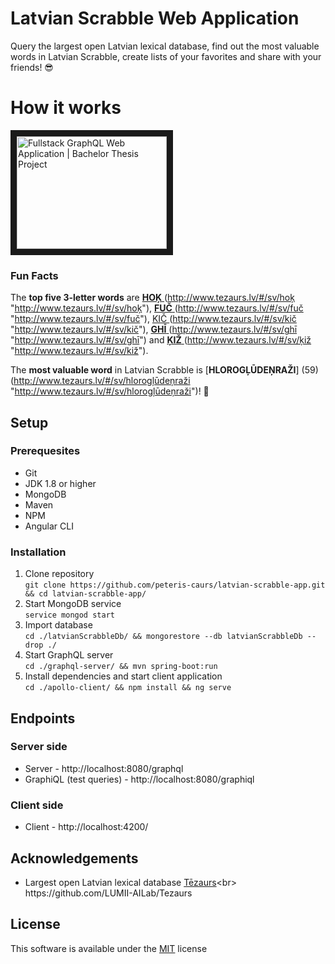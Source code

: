 # Latvian Scrabble Web Application
Query the largest open Latvian lexical database, 
find out the most valuable words in Latvian Scrabble, 
create lists of your favorites and share with your friends!  😎 <br>

# How it works
<a href="http://www.youtube.com/watch?feature=player_embedded&v=lbRuM3H_qoU" target="_blank">
<img src="http://img.youtube.com/vi/lbRuM3H_qoU/0.jpg" alt="Fullstack GraphQL Web Application | Bachelor Thesis Project" width="240" height="180" border="10" />
</a>

### Fun Facts
The **top five 3-letter words** are [**HOĶ** ](23) (http://www.tezaurs.lv/#/sv/hoķ "http://www.tezaurs.lv/#/sv/hoķ"), [**FUČ** ](21) (http://www.tezaurs.lv/#/sv/fuč "http://www.tezaurs.lv/#/sv/fuč"), [KIČ ](21) (http://www.tezaurs.lv/#/sv/kič "http://www.tezaurs.lv/#/sv/kič"), [**GHĪ** ](19) (http://www.tezaurs.lv/#/sv/ghī "http://www.tezaurs.lv/#/sv/ghī") and [**ĶIŽ** ](19) (http://www.tezaurs.lv/#/sv/ķiž "http://www.tezaurs.lv/#/sv/kiž"). <br>

The **most valuable word** in Latvian Scrabble is [**HLOROGĻŪDEŅRAŽI**] (59) (http://www.tezaurs.lv/#/sv/hlorogļūdeņraži "http://www.tezaurs.lv/#/sv/hlorogļūdeņraži")! 💪

## Setup
### Prerequesites
* Git
* JDK 1.8 or higher
* MongoDB
* Maven
* NPM
* Angular CLI

### Installation
1. Clone repository <br>
`git clone https://github.com/peteris-caurs/latvian-scrabble-app.git && cd latvian-scrabble-app/`
2. Start MongoDB service <br>
`service mongod start`
3. Import database <br>
`cd ./latvianScrabbleDb/ && mongorestore --db latvianScrabbleDb --drop ./`
4. Start GraphQL server <br>
`cd ./graphql-server/ && mvn spring-boot:run`
5. Install dependencies and start client application <br>
`cd ./apollo-client/ && npm install && ng serve`

## Endpoints
### Server side
* Server - http://localhost:8080/graphql <br>
* GraphiQL (test queries) - http://localhost:8080/graphiql <br>

### Client side
* Client - http://localhost:4200/ <br>

## Acknowledgements
* Largest open Latvian lexical database 
[Tēzaurs](http://www.tezaurs.lv/ "http://www.tezaurs.lv/")<br>
https://github.com/LUMII-AILab/Tezaurs

## License
This software is available under the [MIT](./LICENSE) license
